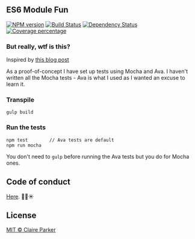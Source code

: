 ## ES6 Module Fun

[![NPM version][npm-image]][npm-url] [![Build Status][travis-image]][travis-url] [![Dependency Status][daviddm-image]][daviddm-url] [![Coverage percentage][coveralls-image]][coveralls-url]

### But really, wtf is this?

Inspired by [this blog post](https://www.smashingmagazine.com/2016/02/writing-next-generation-reusable-javascript-modules/)

As a proof-of-concept I have set up tests using Mocha and Ava. I haven't written all the Mocha tests - Ava is what I used as I wanted an excuse to learn it.

### Transpile

```
gulp build
```

### Run the tests

```
npm test        // Ava tests are default
npm run mocha
```

You don't need to `gulp` before running the Ava tests but you do for Mocha ones.

## Code of conduct

[Here](https://github.com/claireparker/clairex/blob/master/CODE_OF_CONDUCT.md). :star2::couple::sunny:

## License

[MIT © Claire Parker](https://github.com/claireparker/clairex/blob/master/LICENSE.md)


[npm-image]: https://badge.fury.io/js/clairex.svg
[npm-url]: https://npmjs.org/package/clairex
[travis-image]: https://travis-ci.org/claireparker/clairex.svg?branch=master
[travis-url]: https://travis-ci.org/claireparker/clairex
[daviddm-image]: https://david-dm.org/claireparker/clairex.svg?theme=shields.io
[daviddm-url]: https://david-dm.org/claireparker/clairex
[coveralls-image]: https://coveralls.io/repos/claireparker/clairex/badge.svg
[coveralls-url]: https://coveralls.io/r/claireparker/clairex
